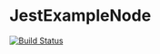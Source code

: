 # JestExampleNode
[![Build Status](https://travis-ci.com/kuttiraja/JestExampleNode.svg?branch=master)](https://travis-ci.com/kuttiraja/JestExampleNode)
